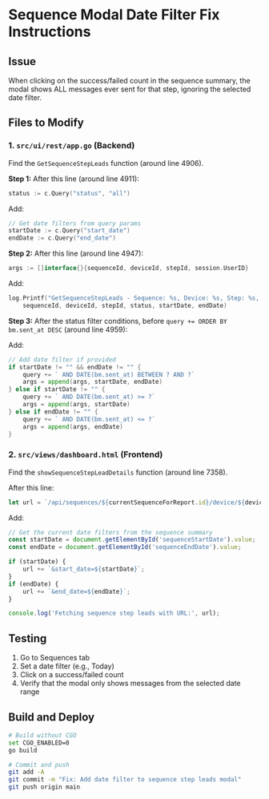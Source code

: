 # Sequence Modal Date Filter Fix Instructions

## Issue
When clicking on the success/failed count in the sequence summary, the modal shows ALL messages ever sent for that step, ignoring the selected date filter.

## Files to Modify

### 1. `src/ui/rest/app.go` (Backend)

Find the `GetSequenceStepLeads` function (around line 4906).

**Step 1:** After this line (around line 4911):
```go
status := c.Query("status", "all")
```

Add:
```go
// Get date filters from query params
startDate := c.Query("start_date")
endDate := c.Query("end_date")
```

**Step 2:** After this line (around line 4947):
```go
args := []interface{}{sequenceId, deviceId, stepId, session.UserID}
```

Add:
```go
log.Printf("GetSequenceStepLeads - Sequence: %s, Device: %s, Step: %s, Status: %s, DateRange: %s to %s",
    sequenceId, deviceId, stepId, status, startDate, endDate)
```

**Step 3:** After the status filter conditions, before `query += ORDER BY bm.sent_at DESC` (around line 4959):

Add:
```go
// Add date filter if provided
if startDate != "" && endDate != "" {
    query += ` AND DATE(bm.sent_at) BETWEEN ? AND ?`
    args = append(args, startDate, endDate)
} else if startDate != "" {
    query += ` AND DATE(bm.sent_at) >= ?`
    args = append(args, startDate)
} else if endDate != "" {
    query += ` AND DATE(bm.sent_at) <= ?`
    args = append(args, endDate)
}
```

### 2. `src/views/dashboard.html` (Frontend)

Find the `showSequenceStepLeadDetails` function (around line 7358).

After this line:
```javascript
let url = `/api/sequences/${currentSequenceForReport.id}/device/${deviceId}/step/${stepId}/leads?status=${status}`;
```

Add:
```javascript
// Get the current date filters from the sequence summary
const startDate = document.getElementById('sequenceStartDate').value;
const endDate = document.getElementById('sequenceEndDate').value;

if (startDate) {
    url += `&start_date=${startDate}`;
}
if (endDate) {
    url += `&end_date=${endDate}`;
}

console.log('Fetching sequence step leads with URL:', url);
```

## Testing

1. Go to Sequences tab
2. Set a date filter (e.g., Today)
3. Click on a success/failed count
4. Verify that the modal only shows messages from the selected date range

## Build and Deploy

```bash
# Build without CGO
set CGO_ENABLED=0
go build

# Commit and push
git add -A
git commit -m "Fix: Add date filter to sequence step leads modal"
git push origin main
```
